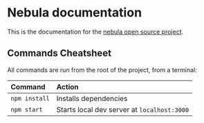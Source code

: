 # Nebula documentation

This is the documentation for the [nebula open source project](https://github.com/slackhq/nebula).


## Commands Cheatsheet

All commands are run from the root of the project, from a terminal:

| Command       | Action                                      |
| :------------ | :------------------------------------------ |
| `npm install` | Installs dependencies                       |
| `npm start`   | Starts local dev server at `localhost:3000` |


